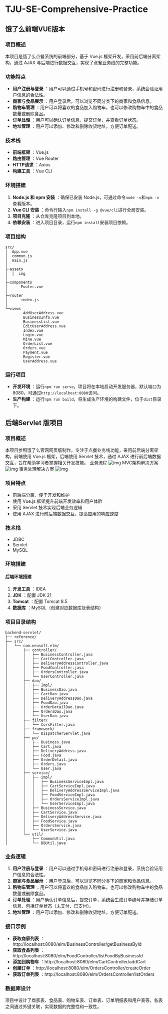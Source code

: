 # TJU-SE-Comprehensive-Practice

## 饿了么前端VUE版本

### 项目概述

本项目是饿了么点餐系统的前端部分，基于 Vue.js 框架开发，采用前后端分离架构，通过 AJAX 与后端进行数据交互，实现了点餐业务线的完整功能。

### 功能特点

  * **用户注册与登录** ：用户可以通过手机号和密码进行注册和登录，系统会验证用户信息的合法性。
  * **商家与食品展示** ：用户登录后，可以浏览不同分类下的商家和食品信息。
  * **购物车管理** ：用户可以将喜欢的食品加入购物车，也可以修改购物车中的食品数量或删除食品。
  * **订单处理** ：用户可以确认订单信息，提交订单，并查看订单状态。
  * **地址管理** ：用户可以添加、修改和删除收货地址，方便订单配送。

### 技术栈

  * **前端框架** ：Vue.js
  * **路由管理** ：Vue Router
  * **HTTP请求** ：Axios
  * **构建工具** ：Vue CLI

### 环境搭建

  1. **Node.js 和 npm 安装** ：确保已安装 Node.js，可通过命令`node -v`和`npm -v`查看版本。
  2. **Vue CLI 安装** ：命令行输入`npm install -g @vue/cli`进行全局安装。
  3. **项目克隆** ：从仓库克隆项目到本地。
  4. **依赖安装** ：进入项目目录，运行`npm install`安装项目依赖。

### 项目结构

```
src/
│  App.vue
│  common.js
│  main.js
│
├─assets
│  │  img
│
├─components
│      Footer.vue
│
├─router
│      index.js
│
└─views
        AddUserAddress.vue
        BusinessInfo.vue
        BusinessList.vue
        EditUserAddress.vue
        Index.vue
        Login.vue
        Mine.vue
        OrderList.vue
        Orders.vue
        Payment.vue
        Register.vue
        UserAddress.vue
```



### 运行项目

  * **开发环境** ：运行`npm run serve`，项目将在本地启动开发服务器，默认端口为 8080，可通过`http://localhost:8080`访问。
  * **生产构建** ：运行`npm run build`，将生成生产环境的构建文件，位于`dist`目录下。



## 后端Servlet 版项目

### 项目概述

本项目参照饿了么官网网页版制作，专注于点餐业务线功能，采用前后端分离架构，前端使用 Vue.js 框架，后端使用 Servlet 技术，通过 AJAX 进行前后端数据交互，旨在帮助学习者掌握相关开发技能。
业务流程
![img](https://github.com/Libambu/TJU-SE-Comprehensive-Practice/blob/main/img/img1.png)
MVC架构解决方案
![img](https://github.com/Libambu/TJU-SE-Comprehensive-Practice/blob/main/img/img2.png)
事务处理解决方案
![img](https://github.com/Libambu/TJU-SE-Comprehensive-Practice/blob/main/img/img3.png)
### 项目特点

  * 前后端分离，便于开发和维护
  * 使用 Vue.js 框架提升前端开发效率和用户体验
  * 采用 Servlet 技术实现后端业务逻辑
  * 使用 AJAX 进行前后端数据交互，提高应用的响应速度

### 技术栈

  * JDBC
  * Servlet
  * MySQL

### 环境搭建

#### 后端环境搭建

  1. **开发工具** ：IDEA
  2. **JDK** ：配置 JDK 21
  3. **Tomcat** ：配置 Tomcat 8.5
  4. **数据库** ：MySQL（创建对应数据库及表结构）


### 项目目录结构

```
backend-servlet/
├── reference/
├── src/
│   └── com.neusoft.elm/
│       ├── controller/
│       │   ├── BusinessController.java
│       │   ├── CartController.java
│       │   ├── DeliveryAddressController.java
│       │   ├── FoodController.java
│       │   ├── OrdersController.java
│       │   └── UserController.java
│       ├── dao/
│       │   ├── Impl/
│       │   ├── BusinessDao.java
│       │   ├── CartDao.java
│       │   ├── DeliveryAddressDao.java
│       │   ├── FoodDao.java
│       │   ├── OrderDetailDao.java
│       │   ├── OrdersDao.java
│       │   └── UserDao.java
│       ├── filter/
│       │   └── CorsFilter.java
│       ├── framework/
│       │   └── DispatcherServlet.java
│       ├── po/
│       │   ├── Business.java
│       │   ├── Cart.java
│       │   ├── DeliveryAddress.java
│       │   ├── Food.java
│       │   ├── OrderDetail.java
│       │   ├── Orders.java
│       │   └── User.java
│       ├── service/
│       │   ├── impl/
│       │   │   ├── BusinessServiceImpl.java
│       │   │   ├── CartServiceImpl.java
│       │   │   ├── DeliveryAddressServiceImpl.java
│       │   │   ├── FoodServiceImpl.java
│       │   │   ├── OrdersServiceImpl.java
│       │   │   └── UserServiceImpl.java
│       │   ├── BusinessService.java
│       │   ├── CartService.java
│       │   ├── DeliveryAddressService.java
│       │   ├── FoodService.java
│       │   ├── OrdersService.java
│       │   └── UserService.java
│       └── util/
│           ├── CommonUtil.java
│           └── DBUtil.java
```

### 业务逻辑

  1. **用户注册与登录** ：用户可以通过手机号和密码进行注册和登录，系统会验证用户信息的合法性。
  2. **商家与食品展示** ：用户登录后，可以浏览不同分类下的商家和食品信息。
  3. **购物车管理** ：用户可以将喜欢的食品加入购物车，也可以修改购物车中的食品数量或删除食品。
  4. **订单处理** ：用户确认订单信息后，提交订单，系统会生成订单编号并存储订单信息，包括订单状态（未支付、已支付）。
  5. **地址管理** ：用户可以添加、修改和删除收货地址，方便订单配送。

### 接口示例

  * **获取商家列表** ：http://localhost:8080/elm/BusinessController/getBusinessById
  * **获取食品列表** ：http://localhost:8080/elm/FoodController/listFoodByBusinessId
  * **添加到购物车** ：http://localhost:8080/elm/CartController/addCart
  * **创建订单** ：http://localhost:8080/elm/OrdersController/createOrder
  * **获取订单列表** ：http://localhost:8080/elm/OrdersController/listOrders

### 数据库设计

项目中设计了商家表、食品表、购物车表、订单表、订单明细表和用户表等，各表之间通过外键关联，实现数据的完整性和一致性。

